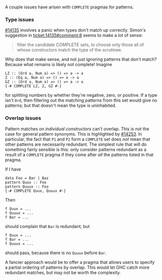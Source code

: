 
A couple issues have arisen with `COMPLETE` pragmas for patterns.

### Type issues

[\#14135](https://gitlab.haskell.org/ghc/ghc/issues/14135) involves a panic when types don't match up correctly. Simon's suggestion in
[ticket:14135\#comment:8](https://gitlab.haskell.org/ghc/ghc/issues/14135) seems to make a lot of sense:


>
>
> filter the candidate COMPLETE sets, to choose only those all of whose
> constructors match the type of the scrutinee.
>
>


Why does that make sense, and not just ignoring patterns that don't match? Because
what remains is likely not complete! Imagine


```
LZ :: (Ord a, Num a) => () => a -> a
Z :: (Eq a, Num a) => () => a -> a
GZ :: (Ord a, Num a) => () => a -> a
{-# COMPLETE LZ, Z, GZ #-}
```


for splitting numbers by whether they're negative, zero, or positive.
If a type isn't `Ord`, then filtering out the matching patterns from
this set would give no patterns; but that doesn't mean the type is
uninhabited.

### Overlap issues


Pattern matches on *individual constructors* can't overlap. This is *not* the
case for general pattern synonyms. This is highlighted by [\#14253](https://gitlab.haskell.org/ghc/ghc/issues/14253). In particular, the
fact that `P1` and `P2` form a `COMPLETE` set does *not* mean that other patterns
are necessarily redundant. The simplest rule that will do something fairly sensible
is this: only consider patterns redundant as a result of a `COMPLETE` pragma if they
come after *all* the patterns listed in that pragma.



If I have


```
data Foo = Bar | Baz
pattern Quux :: Foo
pattern Quuux :: Foo
{-# COMPLETE Quux, Quuux #-}
```


Then


```
f Quux = ...
f Quuux = ...
f Bar = ...
```


should complain that `Bar` is redundant, but


```
f Quux = ...
f Bar = ...
f Quuux = ...
```


should pass, because there is no `Quuux` before `Bar`.


A fancier approach would be to offer a pragma that allows users to specify
a partial ordering of patterns by overlap. This would let GHC catch more
redundant matches, but may not be worth the complexity.
